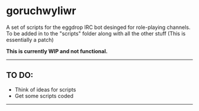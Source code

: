 goruchwyliwr
============

A set of scripts for the eggdrop IRC bot desinged for role-playing channels. To be added in to the "scripts" folder along with all the other stuff
(This is essentially a patch)

**This is currently WIP  and not functional.**
***
TO DO:
------

-   Think of ideas for scripts
-   Get some scripts coded

***
